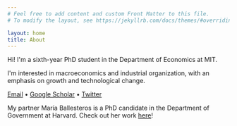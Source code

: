 ```yaml
---
# Feel free to add content and custom Front Matter to this file.
# To modify the layout, see https://jekyllrb.com/docs/themes/#overriding-theme-defaults

layout: home
title: About
---
```


Hi! I'm a sixth-year PhD student in the Department of Economics at MIT.

I'm interested in macroeconomics and industrial organization, with an emphasis on growth and technological change.

[Email](mailto:tlensman@mit.edu) • [Google Scholar](https://scholar.google.com/citations?user=L9CjfvsAAAAJ&hl=en) • [Twitter](https://twitter.com/talensman)

My partner María Ballesteros is a PhD candidate in the Department of Government at Harvard. Check out her work <a href="http://mariaballesteros.com" target="_blank">here</a>!